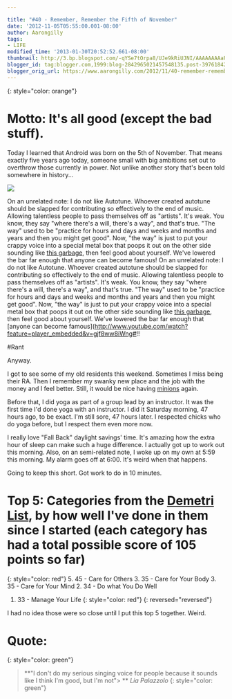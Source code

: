 ```yaml
---

title: "#40 - Remember, Remember the Fifth of November"
date: '2012-11-05T05:55:00.001-08:00'
author: Aarongilly
tags:
- LIFE
modified_time: '2013-01-30T20:52:52.661-08:00'
thumbnail: http://3.bp.blogspot.com/-qYSe7tOrpa8/UJe9kRiUJNI/AAAAAAAAaPs/uiyHn_CpK68/s72-c/Remember+Remember+the+5th+of+November.png
blogger_id: tag:blogger.com,1999:blog-2842965021457548135.post-3976184272034946110
blogger_orig_url: https://www.aarongilly.com/2012/11/40-remember-remember-fifth-of-november.html
---
```


{: style="color: orange"}
# Motto: It's all good (except the bad stuff).

Today I learned that Android was born on the 5th of November. That means exactly five years ago today, someone small with big ambitions set out to overthrow those currently in power. Not unlike another story that's been told somewhere in history...

![](http://3.bp.blogspot.com/-qYSe7tOrpa8/UJe9kRiUJNI/AAAAAAAAaPs/uiyHn_CpK68/s320/Remember+Remember+the+5th+of+November.png)

On an unrelated note: I do not like Autotune. Whoever created autotune should be slapped for contributing so effectively to the end of music. Allowing talentless people to pass themselves off as "artists". It's weak. You know, they say "where there's a will, there's a way", and that's true. "The way" used to be "practice for hours and days and weeks and months and years and then you might get good". Now, "the way" is just to put your crappy voice into a special metal box that poops it out on the other side sounding like [this garbage](), then feel good about yourself. We've lowered the bar far enough that anyone can become famous!
On an unrelated note: I do not like Autotune. Whoever created autotune should be slapped for contributing so effectively to the end of music. Allowing talentless people to pass themselves off as "artists". It's weak. You know, they say "where there's a will, there's a way", and that's true. "The way" used to be "practice for hours and days and weeks and months and years and then you might get good". Now, "the way" is just to put your crappy voice into a special metal box that poops it out on the other side sounding like [this garbage](http://www.youtube.com/watch?v=kfVsfOSbJY0), then feel good about yourself. We've lowered the bar far enough that [anyone can become famous](http://www.youtube.com/watch?feature=player_embedded&v=gjf8ww8iWng#!!

#Rant

Anyway.

I got to see some of my old residents this weekend. Sometimes I miss being their RA. Then I remember my swanky new place and the job with the money and I feel better. Still, it would be nice having [minions](https://www.youtube.com/watch?v=AuzyODgWRp4) again.

Before that, I did yoga as part of a group lead by an instructor. It was the first time I'd done yoga with an instructor. I did it Saturday morning, 47 hours ago, to be exact. I'm still sore, 47 hours later. I respected chicks who do yoga before, but I respect them even more now.

I really love "Fall Back" daylight savings' time. It's amazing how the extra hour of sleep can make such a huge difference. I actually got up to work out this morning. Also, on an semi-related note, I woke up on my own at 5:59 this morning. My alarm goes off at 6:00. It's weird when that happens.

Going to keep this short. Got work to do in 10 minutes.

# Top 5: Categories from the [Demetri List](http://aarongilly.blogspot.com/2012/10/35), by how well I've done in them since I started (each category has had a total possible score of 105 points so far)
{: style="color: red"}
5. 45 - Care for Others
3. 35 - Care for Your Body
3. 35 - Care for Your Mind
2. 34 - Do what You Do Well
1. 33 - Manage Your Life
{: style="color: red"}
{: reversed="reversed"}

I had no idea those were so close until I put this top 5 together. Weird.

# Quote:
{: style="color: green"}
> **"I don't do my serious singing voice for people because it sounds like I think I'm good, but I'm not"> **
<cite>Lia Palazzolo</cite>
{: style="color: green"}